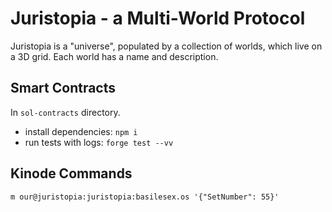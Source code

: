 # Juristopia - a Multi-World Protocol

Juristopia is a "universe", populated by a collection of worlds, which live on a 3D grid. Each world has a name and description.

## Smart Contracts
In `sol-contracts` directory. 
  * install dependencies: `npm i`
  * run tests with logs: `forge test --vv`

## Kinode Commands
```
m our@juristopia:juristopia:basilesex.os '{"SetNumber": 55}'
```